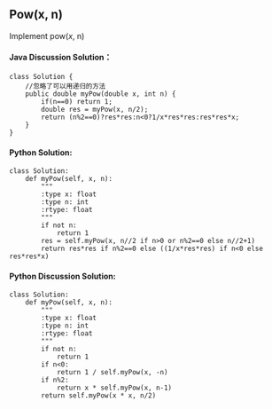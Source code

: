 ## Pow(x, n)

Implement pow(*x*, n)

#### Java Discussion Solution：

	class Solution {
		//忽略了可以用递归的方法
	    public double myPow(double x, int n) {
	        if(n==0) return 1;
	    	double res = myPow(x, n/2);
	    	return (n%2==0)?res*res:n<0?1/x*res*res:res*res*x;
	    }
	}


#### Python Solution:

	class Solution:
	    def myPow(self, x, n):
	        """
	        :type x: float
	        :type n: int
	        :rtype: float
	        """
	        if not n:
	            return 1
	        res = self.myPow(x, n//2 if n>0 or n%2==0 else n//2+1)
	        return res*res if n%2==0 else ((1/x*res*res) if n<0 else res*res*x)

#### Python Discussion Solution:

	class Solution:
	    def myPow(self, x, n):
	        """
	        :type x: float
	        :type n: int
	        :rtype: float
	        """
	        if not n:
	            return 1
	        if n<0:
	            return 1 / self.myPow(x, -n)
	        if n%2:
	            return x * self.myPow(x, n-1)
	        return self.myPow(x * x, n/2)